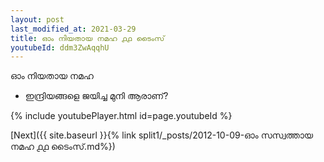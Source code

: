 ```yaml
---
layout: post
last_modified_at: 2021-03-29
title: ഓം നിയതായ നമഹ ൧൧ ടൈംസ്
youtubeId: ddm3ZwAqqhU
---
```

 
 
 ഓം നിയതായ നമഹ 
 
 -  ഇന്ദ്രിയങ്ങളെ ജയിച്ച മുനി ആരാണ്? 
 
  
 
  
 
 
 
 
 
 


{% include youtubePlayer.html id=page.youtubeId %}
 
[Next]({{ site.baseurl }}{% link  split1/_posts/2012-10-09-ഓം സസ്വത്തായ നമഹ ൧൧ ടൈംസ്.md%})
 
